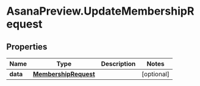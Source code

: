 # AsanaPreview.UpdateMembershipRequest

## Properties

Name | Type | Description | Notes
------------ | ------------- | ------------- | -------------
**data** | [**MembershipRequest**](MembershipRequest.md) |  | [optional] 


